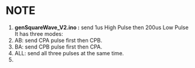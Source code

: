 # NOTE
1. **genSquareWave_V2.ino :**  send 1us High Pulse then 200us Low Pulse  
 It has three modes:  
  1. AB: send CPA pulse first then CPB.  
  2. BA: send CPB pulse first then CPA.  
  3. ALL: send all three pulses at the same time.  
1. <reserved>
